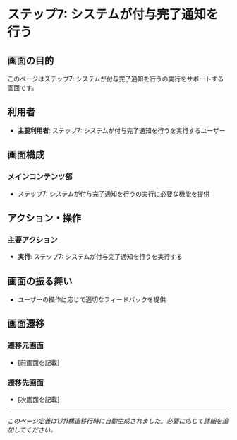 # ステップ7: システムが付与完了通知を行う

## 画面の目的
このページはステップ7: システムが付与完了通知を行うの実行をサポートする画面です。

## 利用者
- **主要利用者**: ステップ7: システムが付与完了通知を行うを実行するユーザー

## 画面構成

### メインコンテンツ部
- ステップ7: システムが付与完了通知を行うの実行に必要な機能を提供

## アクション・操作

### 主要アクション
- **実行**: ステップ7: システムが付与完了通知を行うを実行する

## 画面の振る舞い
- ユーザーの操作に応じて適切なフィードバックを提供

## 画面遷移

### 遷移元画面
- [前画面を記載]

### 遷移先画面
- [次画面を記載]

---
*このページ定義は1対1構造移行時に自動生成されました。必要に応じて詳細を追加してください。*
